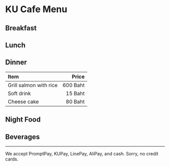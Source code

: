 # KU Cafe Menu


## Breakfast

## Lunch 

## Dinner
| Item          | Price |
|:--------------|------:|
| Grill salmon with rice | 600 Baht |
| Soft drink    | 15 Baht |
| Cheese cake   | 80 Baht |

## Night Food


## Beverages



---

We accept PromptPay, KUPay, LinePay, AliPay, and cash. Sorry, no credit cards.
